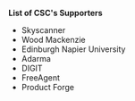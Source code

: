 **List of CSC's Supporters**
- Skyscanner
- Wood Mackenzie
- Edinburgh Napier University
- Adarma
- DIGIT
- FreeAgent
- Product Forge
